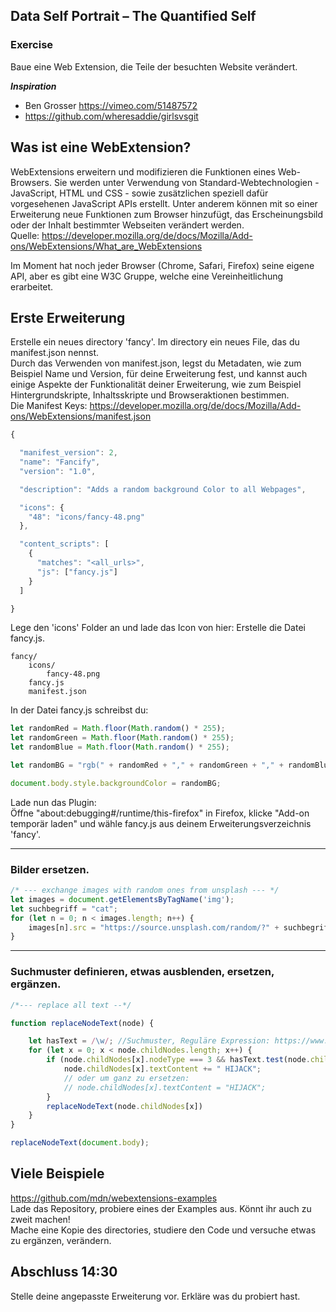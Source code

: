 ## Data Self Portrait – The Quantified Self

### Exercise
Baue eine Web Extension, die Teile der besuchten Website verändert. 

**_Inspiration_**
* Ben Grosser
https://vimeo.com/51487572
* https://github.com/wheresaddie/girlsvsgit

## Was ist eine WebExtension?
WebExtensions erweitern und modifizieren die Funktionen eines Web-Browsers. Sie werden unter Verwendung von Standard-Webtechnologien - JavaScript, HTML und CSS - sowie zusätzlichen speziell dafür vorgesehenen JavaScript APIs erstellt. Unter anderem können mit so einer Erweiterung neue Funktionen zum Browser hinzufügt, das Erscheinungsbild oder der Inhalt bestimmter Webseiten verändert werden. <br/>
Quelle: https://developer.mozilla.org/de/docs/Mozilla/Add-ons/WebExtensions/What_are_WebExtensions <br/>

Im Moment hat noch jeder Browser (Chrome, Safari, Firefox) seine eigene API, aber es gibt eine W3C Gruppe, welche eine Vereinheitlichung erarbeitet. <br/>


## Erste Erweiterung
Erstelle ein neues directory 'fancy'. Im directory ein neues File, das du manifest.json nennst. <br/>
Durch das Verwenden von manifest.json, legst du Metadaten, wie zum Beispiel Name und Version, für deine Erweiterung fest, und kannst auch einige Aspekte der Funktionalität deiner Erweiterung, wie zum Beispiel Hintergrundskripte, Inhaltsskripte und Browseraktionen bestimmen.<br/>
Die Manifest Keys: https://developer.mozilla.org/de/docs/Mozilla/Add-ons/WebExtensions/manifest.json

```js
{

  "manifest_version": 2,
  "name": "Fancify",
  "version": "1.0",

  "description": "Adds a random background Color to all Webpages",

  "icons": {
    "48": "icons/fancy-48.png"
  },

  "content_scripts": [
    {
      "matches": "<all_urls>",
      "js": ["fancy.js"]
    }
  ]

}
```
Lege den 'icons' Folder an und lade das Icon von hier:
Erstelle die Datei fancy.js. 
```
fancy/
    icons/
        fancy-48.png
    fancy.js
    manifest.json
```
In der Datei fancy.js schreibst du:

```js
let randomRed = Math.floor(Math.random() * 255);
let randomGreen = Math.floor(Math.random() * 255);
let randomBlue = Math.floor(Math.random() * 255);

let randomBG = "rgb(" + randomRed + "," + randomGreen + "," + randomBlue + ")";

document.body.style.backgroundColor = randomBG;
```
Lade nun das Plugin:<br/>
Öffne "about:debugging#/runtime/this-firefox" in Firefox, klicke "Add-on temporär laden" und wähle fancy.js aus deinem Erweiterungsverzeichnis 'fancy'. 

***
### Bilder ersetzen. 
```js
/* --- exchange images with random ones from unsplash --- */
let images = document.getElementsByTagName('img');
let suchbegriff = "cat";
for (let n = 0; n < images.length; n++) {
    images[n].src = "https://source.unsplash.com/random/?" + suchbegriff + "&sig=" + n;
}
```

***
### Suchmuster definieren, etwas ausblenden, ersetzen, ergänzen.
```js
/*--- replace all text --*/

function replaceNodeText(node) {

    let hasText = /\w/; //Suchmuster, Reguläre Expression: https://www.w3schools.com/jsref/jsref_obj_regexp.asp
    for (let x = 0; x < node.childNodes.length; x++) {
        if (node.childNodes[x].nodeType === 3 && hasText.test(node.childNodes[x].textContent)) {
            node.childNodes[x].textContent += " HIJACK";
            // oder um ganz zu ersetzen:
            // node.childNodes[x].textContent = "HIJACK";
        }
        replaceNodeText(node.childNodes[x])
    }
}

replaceNodeText(document.body);
````



## Viele Beispiele
https://github.com/mdn/webextensions-examples <br/>
Lade das Repository, probiere eines der Examples aus. Könnt ihr auch zu zweit machen! <br/>
Mache eine Kopie des directories, studiere den Code und versuche etwas zu ergänzen, verändern. 


## Abschluss 14:30
Stelle deine angepasste Erweiterung vor. Erkläre was du probiert hast.